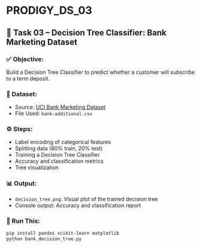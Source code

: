 # PRODIGY_DS_03

## 🌳 Task 03 – Decision Tree Classifier: Bank Marketing Dataset

### ✅ Objective:
Build a Decision Tree Classifier to predict whether a customer will subscribe to a term deposit.

### 📁 Dataset:
- Source: [UCI Bank Marketing Dataset](https://archive.ics.uci.edu/ml/datasets/Bank+Marketing)
- File Used: `bank-additional.csv`

### ⚙️ Steps:
- Label encoding of categorical features
- Splitting data (80% train, 20% test)
- Training a Decision Tree Classifier
- Accuracy and classification metrics
- Tree visualization

### 📊 Output:
- `decision_tree.png`: Visual plot of the trained decision tree
- Console output: Accuracy and classification report

### 📌 Run This:
```bash
pip install pandas scikit-learn matplotlib
python bank_decision_tree.py
